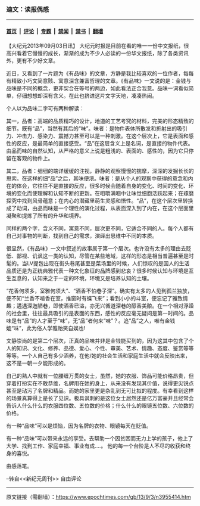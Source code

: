 ### 迪文：读报偶感

---

#### [首页](../../../..?n3955414) &nbsp;|&nbsp; [评论](../../../../../epoch-comment?n3955414) &nbsp;|&nbsp; [专题](../../../../../epoch-special?n3955414) &nbsp;|&nbsp; [禁闻](../../../../../epoch-news?n3955414) &nbsp;|&nbsp; [禁书](../../../../../books?n3955414) &nbsp;|&nbsp; [翻墙](https://github.com/gfw-breaker/nogfw/blob/master/README.md?n3955414)


<div class="post_content" id="artbody" itemprop="articleBody">
 <!-- article content begin -->
 <p>
  【大纪元2013年09月03日讯】  大纪元时报是目前在看的唯一一份中文报纸，很高兴看着它慢慢的成长，渐渐的成为不少人必读的一份华文报纸，除了各类资讯外，更有不少好文章。
 </p>
 <p>
  近日，又看到了一片题为《有品味》的文章，方静是我比较喜欢的一位作者，每每有精致小巧文简意赅、寓意深含兼富哲理的文章。《有品味》一文说的是：金钱与品味是不同的概念，更非契合在等号的两边，如此看法正合我意。品味一词看似简单，仔细想想却深有含义。在此也挤进这片文字天地，凑凑热闹。
 </p>
 <p>
  个人以为品味二字可有两种解读：
 </p>
 <p>
  其一，品者：高端的品质精巧的设计，地道的工艺考究的材料，完美的形态精致的细节。既有“品”，当然有其后的“味”。味者：是物件表体所散发和折射出的吸引力、冲击力、感染力、震撼力甚至可以是一种刺激。在这个层次上，它是表面和感性的反应，是最简单的直接感受。“品”在这层含义上是名词，是直接的物件代表。由品而味的自然认知，从严格的意义上说是粗浅的、表面的、感性的，因为它只停留在客观的物件上。
 </p>
 <p>
  其二，品者：细细的端详缓缓的注视，静静的观察慢慢的揣摩，深深的发掘长长的思索。在这样的细“品”之后，其味便浓。味者：是从个人的观察中获得的意念和内在的体会，它往往不是直接的反应，很多时候会随着自身的变化、时间的变化、环境的变化而使理解和认知不断的更新。在咀嚼满咽中让味觉细胞活跃起来；在琢磨探究中找到风骨蕴意；在内心的潜藏里萌生灵感和悟性。“品”，在这个层次里转换成了动词，由品而味是一个理性的演化过程，从表面深入到了内在，在这个层面里凝聚和提炼了所有的升华和境界。
 </p>
 <p>
  同样的两个字，含义不同，寓意不同，层次更不同，它适合不同的人。每个人都有自己对事物的判断，找到自己的需求，演绎出思维中不同的本质。
 </p>
 <p>
  很显然，《有品味》一文中叙述的故事属于第一个层次。也许没有太多的理由去贬低、鄙视、讥讽这一类的认知，尽管在某些地域，这样的形态是相当普遍甚至是时髦的。当LV提包出现在街头巷尾甚至是菜场里的时候，人们惊叹的是国人的生活品质还是为正统典雅代表一种文化象征的品牌感到悲哀？很多时候认知与环境是互生互息的，认知来之于一定的环境，环境又是培养认知的土壤。
 </p>
 <p>
  “花香何须多，室雅何须大”、“酒香不怕巷子深”。确实有太多的人见到孤兰独放，便不知“兰香不喧香在室，推窗时有蝶飞来”；看到小小的斗室，便忘记了雅致情趣；遘遇深迤陋巷，即使酒香已溢，亦无兴循道深巷的醇香美酿。在一个相对浮躁的社会里，往往最具吸引的是表面的东西，感性的反应毫无疑问是第一时间的。品味是有“品”的人才至于“味”，无“品”者何来“味”？。追“品”之人，唯有金钱媲“味”，此为俗人学雅贻笑自娱也!
 </p>
 <p>
  文静崇尚的是第二个层次，正真的品味并非是金钱能买到的，因为这其中包含了个人的知识、文化、修养、品德、爱心、个性、审美、艺术、情趣、态度、鉴赏等等等等。一个人自己有多少涵养，在他/她的社会生活和家庭生活中就会反映出来，这不是一朝一夕能形成的。
 </p>
 <p>
  自己的熟人中就有一位腰缠万贯的女士，虽然，她的衣服、饰品可能价格昂贵，但穿着打扮实在不敢恭维，名牌用在她的身上，从来没有发现其价值，说得更尖锐点甚至是玷污了名牌和精品。而她的家里更是杂乱到无可比拟的程度。有幸看到这样的场景真算得上是长了见识。极具讽刺的是这位女士居然还是亿万富豪并且经常会告诉人什么什么的衣服四位数、五位数的价格；什么什么的眼镜五位数、六位数的价格。
 </p>
 <p>
  有一种“品味”可以是烦恼，因为名牌的衣物、眼镜每天在贬值。
 </p>
 <p>
  有一种“品味”可以带来永远的享受。去帮助一个因贫困而无力上学的孩子，他上了大学、找到工作、家庭幸福、事业有成….。  他的每一个台阶是人不尽的收获和终身的喜悦。
 </p>
 <p>
  由感落笔。
 </p>
 <p>
  –转自&lt;&lt;新纪元周刊&gt;&gt; 自由评论
 </p>
 <!-- article content end -->
 <div id="below_article_ad">
 </div>
</div>


---

原文链接（需翻墙）：https://www.epochtimes.com/gb/13/9/3/n3955414.htm